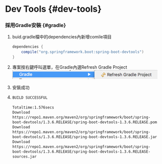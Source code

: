 # Dev Tools {#dev-tools}

### 採用Gradle安裝 {#gradle}

1. buid.gradle檔中的dependencies內新增comile項目
   ```java
   dependencies {
       compile("org.springframework.boot:spring-boot-devtools")
   }
   ```
2. 專案按右鍵呼叫選單，在Gradle內選Refresh Gradle Project  
   ![](/assets/ying_mu_kuai_zhao_2016_-_07_-_28_shang_wu_12__12__26.png)

3. 安裝成功

4. ```
   BUILD SUCCESSFUL

   Totaltime:1.576secs
   Download
   https://repo1.maven.org/maven2/org/springframework/boot/spring-boot-devtools/1.3.6.RELEASE/spring-boot-devtools-1.3.6.RELEASE.pom
   Download
   https://repo1.maven.org/maven2/org/springframework/boot/spring-boot-devtools/1.3.6.RELEASE/spring-boot-devtools-1.3.6.RELEASE.jar
   Download
   https://repo1.maven.org/maven2/org/springframework/boot/spring-boot-devtools/1.3.6.RELEASE/spring-boot-devtools-1.3.6.RELEASE-sources.jar

   ```





